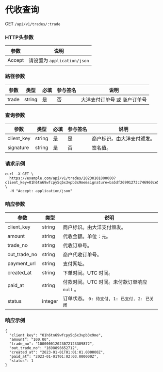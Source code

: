 # 代收查询

GET `/api/v1/trades/:trade`

### HTTP头参数 <Badge type="tip" text="Header" vertical="top" />

| 参数     | 说明                      |        
|--------|-------------------------|
| Accept | 请设置为 `application/json` | 

### 路径参数 <Badge type="tip" text="Path" vertical="top" />

| 参数    | 类型     | 必填 | 参与签名 | 说明              |                  
|-------|--------|----|------|-----------------|
| trade | string | 是  | 否    | 大洋支付订单号 或 商户订单号 |

### 查询参数 <Badge type="tip" text="Query" vertical="top" />

| 参数         | 类型     | 必填 | 参与签名 | 说明            |                  
|------------|--------|----|------|---------------|
| client_key | string | 是  | 是    | 商户标识。由大洋支付颁发。 |
| signature  | string | 是  | 否    | 签名值。          |

### 请求示例

```shell
curl -X GET \
  https://example.com/api/v1/trades/20230101000000?client_key=01h6tn69wfcpy5q5x3vpb3x9me&signature=ba5df26991273c746960ce5238c6479e8ca6116381ac46cea96ffd30fafed082 \
  -H "Accept: application/json"
```

### 响应参数
| 参数           | 类型      | 说明                             | 
|--------------|---------|--------------------------------|
| client_key   | string  | 商户标识。由大洋支付颁发。                  |
| amount       | string  | 代收金额。单位：`元`。                   |
| trade_no     | string  | 代收订单号。                         |
| out_trade_no | string  | 商户代收订单号。                       |
| payment_url  | string  | 支付网址。                          |
| created_at   | string  | 下单时间。UTC 时间。                   |
| paid_at      | string  | 付款时间。UTC 时间。未付款订单响应 `null` 。   |
| status       | integer | 订单状态。 `0: 待支付, 1: 已支付, 2: 已关闭` |


### 响应示例

```json{8}
{
  "client_key": "01h6tn69wfcpy5q5x3vpb3x9me",
  "amount": "100.00",
  "trade_no": "100000012023072123389872",
  "out_trade_no": "1698896652712",
  "created_at": "2023-01-01T01:01:01.000000Z",
  "paid_at": "2023-01-01T01:02:03.000000Z",
  "status": 1
}
```
